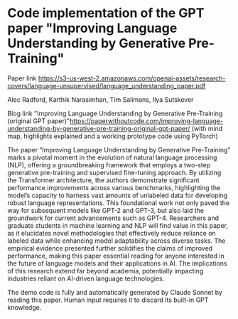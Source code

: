# Code implementation of the GPT paper "Improving Language Understanding by Generative Pre-Training" 

Paper link <https://s3-us-west-2.amazonaws.com/openai-assets/research-covers/language-unsupervised/language_understanding_paper.pdf>

Alec Radford, Karthik Narasimhan, Tim Salimans, Ilya Sutskever

Blog link "Improving Language Understanding by Generative Pre-Training (original GPT paper)"<https://paperwithoutcode.com/improving-language-understanding-by-generative-pre-training-original-gpt-paper/> (with mind map, highlights explained and a working prototype code using PyTorch)

The paper “Improving Language Understanding by Generative Pre-Training” marks a pivotal moment in the evolution of natural language processing (NLP), offering a groundbreaking framework that employs a two-step generative pre-training and supervised fine-tuning approach. By utilizing the Transformer architecture, the authors demonstrate significant performance improvements across various benchmarks, highlighting the model’s capacity to harness vast amounts of unlabeled data for developing robust language representations. This foundational work not only paved the way for subsequent models like GPT-2 and GPT-3, but also laid the groundwork for current advancements such as GPT-4. Researchers and graduate students in machine learning and NLP will find value in this paper, as it elucidates novel methodologies that effectively reduce reliance on labeled data while enhancing model adaptability across diverse tasks. The empirical evidence presented further solidifies the claims of improved performance, making this paper essential reading for anyone interested in the future of language models and their applications in AI. The implications of this research extend far beyond academia, potentially impacting industries reliant on AI-driven language technologies.

The demo code is fully and automatically generated by Claude Sonnet by reading this paper. Human input requires it to discard its built-in GPT knowledge.